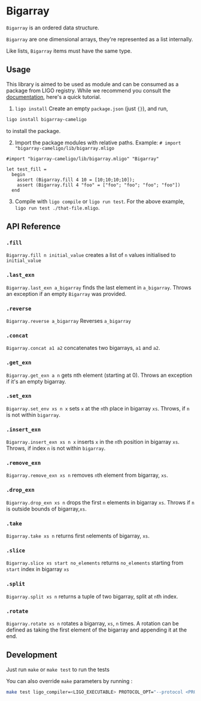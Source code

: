 # Bigarray

`Bigarray` is an ordered data structure.

`Bigarray` are one dimensional arrays, they're represented as a list internally.

Like lists, `Bigarray` items must have the same type.

## Usage

This library is aimed to be used as module and can be consumed as a package from LIGO registry.
While we recommend you consult the [documentation](https://ligolang.org/docs/advanced/package-management/), here's a quick tutorial.


1. `ligo install`
Create an empty `package.json` (just `{}`), and run,

```sh
ligo install bigarray-cameligo
```

to install the package.

2. Import the package modules with relative paths. Example: `# import "bigarray-cameligo/lib/bigarray.mligo`


```cameligo
#import "bigarray-cameligo/lib/bigarray.mligo" "Bigarray"

let test_fill =
  begin
    assert (Bigarray.fill 4 10 = [10;10;10;10]);
    assert (Bigarray.fill 4 "foo" = ["foo"; "foo"; "foo"; "foo"])
  end
```

3. Compile with `ligo compile` or `ligo run test`. For the above example, `ligo run test ./that-file.mligo`.

## API Reference

### `.fill`
`Bigarray.fill n initial_value` creates a list of `n` values initialised to `initial_value`

### `.last_exn`
`Bigarray.last_exn a_bigarray` finds the last element in `a_bigarray`. Throws an exception if an empty `Bigarray` was provided.

### `.reverse`
`Bigarray.reverse a_bigarray`
Reverses `a_bigarray`

### `.concat`
`Bigarray.concat a1 a2` concatenates two bigarrays, `a1` and `a2`.

### `.get_exn`
`Bigarray.get_exn a n` gets nth element (starting at 0). Throws an exception if it's an empty bigarray.

### `.set_exn`
`Bigarray.set_env xs n x` sets `x` at the `n`th place in bigarray `xs`. Throws, if `n` is not within `bigarray`.

### `.insert_exn`
`Bigarray.insert_exn xs n x` inserts `x` in the `n`th position in bigarray `xs`. Throws, if index `n` is not within `bigarray`.

### `.remove_exn`
`Bigarray.remove_exn xs n` removes `n`th element from bigarray, `xs`.

### `.drop_exn`
`Bigarray.drop_exn xs n` drops the first `n` elements in bigarray `xs`. Throws if `n` is outside bounds of bigarray,`xs`.

### `.take`
`Bigarray.take xs n` returns first `n`elements of bigarray, `xs`.

### `.slice`
`Bigarray.slice xs start no_elements` returns `no_elements` starting from `start` index in bigarray `xs`

### `.split`
`Bigarray.split xs n` returns a tuple of two bigarray, split at `n`th index.

### `.rotate`
`Bigarray.rotate xs n` rotates a bigarray, `xs`, `n` times. A rotation can be defined as taking the first element of the bigarray and appending it at the end.

## Development

Just run `make` or `make test` to run the tests

You can also override `make` parameters by running :
```sh
make test ligo_compiler=<LIGO_EXECUTABLE> PROTOCOL_OPT="--protocol <PROTOCOL>"
```
